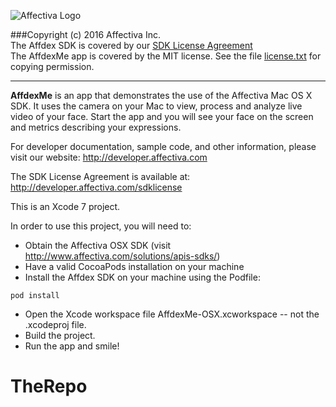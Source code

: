 ![Affectiva Logo](http://developer.affectiva.com/images/logo.png)

###Copyright (c) 2016 Affectiva Inc. <br/>
The Affdex SDK is covered by our [SDK License Agreement](http://developer.affectiva.com/sdklicense)<br/>
The AffdexMe app is covered by the MIT license.  See the file [license.txt](license.txt) for copying permission.

*****************************

**AffdexMe** is an app that demonstrates the use of the Affectiva Mac OS X SDK.  It uses the camera on your Mac to view, process and analyze live video of your face. Start the app and you will see your face on the screen and metrics describing your expressions.

For developer documentation, sample code, and other information, please visit our website:
http://developer.affectiva.com

The SDK License Agreement is available at:
http://developer.affectiva.com/sdklicense

This is an Xcode 7 project.

In order to use this project, you will need to:
- Obtain the Affectiva OSX SDK (visit http://www.affectiva.com/solutions/apis-sdks/)
- Have a valid CocoaPods installation on your machine
- Install the Affdex SDK on your machine using the Podfile:
```
pod install
```

- Open the Xcode workspace file AffdexMe-OSX.xcworkspace -- not the .xcodeproj file.
- Build the project.
- Run the app and smile!
# TheRepo
